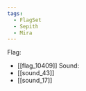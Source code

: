 ```yaml
---
tags:
  - FlagSet
  - Sepith
  - Mira
---
```

Flag:
- [[flag_10409]]
Sound:
- [[sound_43]]
- [[sound_17]]
